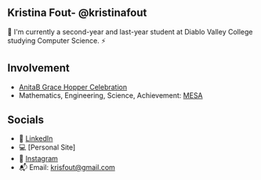 ## Kristina Fout- @kristinafout
📓 I'm currently a second-year and last-year student at Diablo Valley College studying Computer Science.
⚡️ 

## Involvement
* [AnitaB Grace Hopper Celebration](https://ghc.anitab.org/)
* Mathematics, Engineering, Science, Achievement: [MESA](https://mesa.ucop.edu/)

## Socials
* 🔗 [LinkedIn](https://www.linkedin.com/in/kristina-f-66b0a8227/)
* 💻 [Personal Site]
* 💌 [Instagram](https://www.instagram.com/kristinafout/?hl=en)
* 📬 Email: krisfout@gmail.com
